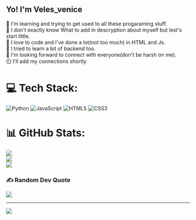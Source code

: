 ## Yo! I'm Veles_venice

📖 I'm learning and trying to get used to all these progaraming stuff.<br/>
🤔 I don't exactly know What to add in descryption about myself but lest's start little.<br/>
🧠 I love to code and I've done a lot(not too much) in HTML and Js.<br/>
🔎 I tried to learn a bit of backend too.<br/>
👋 I'm looking forward to connect with everyone(don't be harsh on me).<br/>
⏲️ I'll add my connections shortly<br/>



# 💻 Tech Stack:
![Python](https://img.shields.io/badge/python-3670A0?style=for-the-badge&logo=python&logoColor=ffdd54) ![JavaScript](https://img.shields.io/badge/javascript-%23323330.svg?style=for-the-badge&logo=javascript&logoColor=%23F7DF1E) ![HTML5](https://img.shields.io/badge/html5-%23E34F26.svg?style=for-the-badge&logo=html5&logoColor=white) ![CSS3](https://img.shields.io/badge/css3-%231572B6.svg?style=for-the-badge&logo=css3&logoColor=white)
# 📊 GitHub Stats:
![](https://github-readme-stats.vercel.app/api?username=Veles-Venice&theme=gruvbox&hide_border=false&include_all_commits=false&count_private=false)<br/>
![](https://nirzak-streak-stats.vercel.app/?user=Veles-Venice&theme=gruvbox&hide_border=false)<br/>
![](https://github-readme-stats.vercel.app/api/top-langs/?username=Veles-Venice&theme=gruvbox&hide_border=false&include_all_commits=false&count_private=false&layout=compact)

### ✍️ Random Dev Quote
![](https://quotes-github-readme.vercel.app/api?type=horizontal&theme=radical)

---
[![](https://visitcount.itsvg.in/api?id=Veles-Venice&icon=0&color=0)](https://visitcount.itsvg.in)

<!-- Proudly created with GPRM ( https://gprm.itsvg.in ) -->

